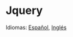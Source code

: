 # Jquery

Idiomas: [Español](https://github.com/danielmoreno58/documentation/tree/master/JS/JQUERY/README.es.md), [Inglés](https://github.com/danielmoreno58/documentation/tree/master/JS/JQUERY/README.md)
